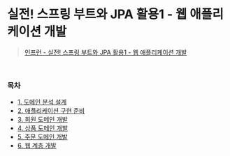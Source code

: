 # 실전! 스프링 부트와 JPA 활용1 - 웹 애플리케이션 개발
> [인프런 - 실전! 스프링 부트와 JPA 활용1 - 웹 애플리케이션 개발](https://www.inflearn.com/course/%EC%8A%A4%ED%94%84%EB%A7%81%EB%B6%80%ED%8A%B8-JPA-%ED%99%9C%EC%9A%A9-1)
<bR>

### 목차
- [1. 도메인 분석 설계](https://github.com/qlalzl9/TIL/blob/master/JPA/Springboot_JPA_Utilization1_webDev/Domain_Analysis_Design.md)
- [2. 애플리케이션 구현 준비](https://github.com/qlalzl9/TIL/blob/master/JPA/Springboot_JPA_Utilization1_webDev/Preparing_Application_Deployment.md)
- [3. 회원 도메인 개발](https://github.com/qlalzl9/TIL/blob/master/JPA/Springboot_JPA_Utilization1_webDev/member_domain_development.md)
- [4. 상품 도메인 개발](https://github.com/qlalzl9/TIL/blob/master/JPA/Springboot_JPA_Utilization1_webDev/item_domain_development.md)
- [5. 주문 도메인 개발]()
- [6. 웹 계층 개발]()
